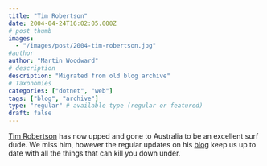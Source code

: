 ```yaml
---
title: "Tim Robertson"
date: 2004-04-24T16:02:05.000Z
# post thumb
images:
  - "/images/post/2004-tim-robertson.jpg"
#author
author: "Martin Woodward"
# description
description: "Migrated from old blog archive"
# Taxonomies
categories: ["dotnet", "web"]
tags: ["blog", "archive"]
type: "regular" # available type (regular or featured)
draft: false
---
```


[Tim Robertson](http://www.teemo.net) has now upped and gone to Australia to be an excellent surf dude. We miss him, however the regular updates on his [blog](http://www.teemo.net) keep us up to date with all the things that can kill you down under.
